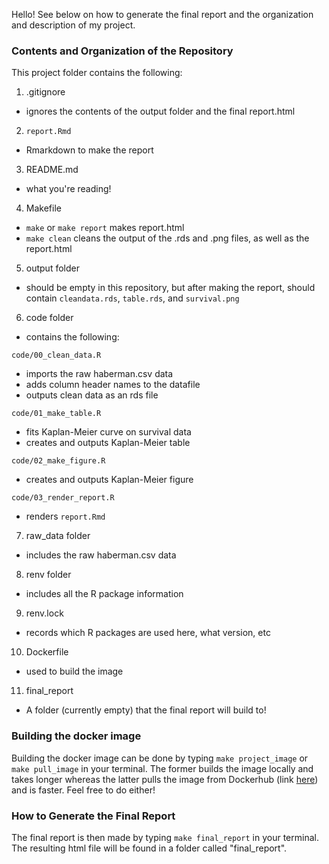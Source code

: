 Hello! See below on how to generate the final report and the organization and 
description of my project.

### Contents and Organization of the Repository

This project folder contains the following:

1) .gitignore
- ignores the contents of the output folder and the final report.html

2) `report.Rmd`
- Rmarkdown to make the report

3) README.md
- what you're reading!

4) Makefile
- `make` or `make report` makes report.html
- `make clean` cleans the output of the .rds and .png files, as well as the 
report.html

5) output folder
- should be empty in this repository, but after making the report, should 
contain `cleandata.rds`, `table.rds`, and `survival.png`

6) code folder
- contains the following:

`code/00_clean_data.R`
- imports the raw haberman.csv data
- adds column header names to the datafile
- outputs clean data as an rds file

`code/01_make_table.R`
- fits Kaplan-Meier curve on survival data
- creates and outputs Kaplan-Meier table

`code/02_make_figure.R`
- creates and outputs Kaplan-Meier figure

`code/03_render_report.R`
- renders `report.Rmd`

7) raw_data folder
- includes the raw haberman.csv data

8) renv folder
- includes all the R package information

9) renv.lock
- records which R packages are used here, what version, etc

10) Dockerfile
- used to build the image

11) final_report
- A folder (currently empty) that the final report will build to!

### Building the docker image

Building the docker image can be done by typing `make project_image` or 
`make pull_image` in your terminal. The former builds the image 
locally and takes longer whereas the latter pulls the image from 
Dockerhub (link [here](https://hub.docker.com/repository/docker/evshi/final_report)) 
and is faster. Feel free to do either!

### How to Generate the Final Report
The final report is then made by typing `make final_report` in your terminal. 
The resulting html file will be found in a folder called "final_report".